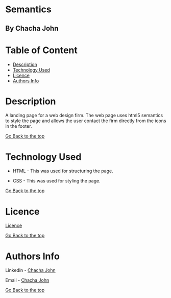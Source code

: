 # Semantics

## By Chacha John 

# Table of Content

+ [Description](#description)
+ [Technology Used](#technology-used)
+ [Licence](#licence)
+ [Authors Info](#authors-Info)

# Description
<p>A landing page for a web design firm. The web page uses html5 semantics to style the page and allows the user contact the firm directly from the icons in the footer.</p>

[Go Back to the top](#Semantics)

# Technology Used
* HTML - This was used for structuring the page.

* CSS - This was used for styling the page.


[Go Back to the top](#Semantics)

# Licence

[Licence](LICENSE)

[Go Back to the top](#Semantics)

# Authors Info

Linkedin - [Chacha John](https://www.linkedin.com/in/rikonnect/)

Email - [Chacha John](mailto:chacha.john@student.moringaschool.com)

[Go Back to the top](#Semantics)
